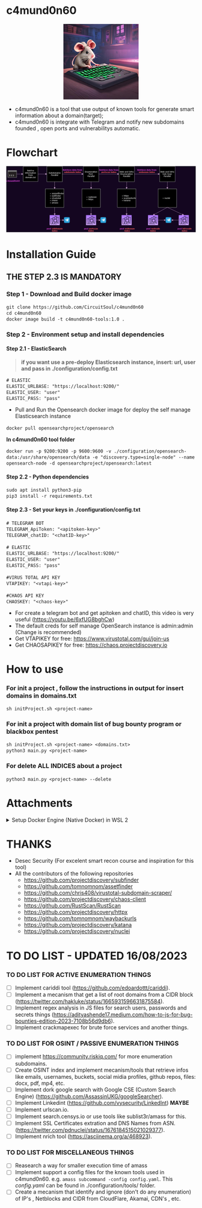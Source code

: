 # c4mund0n60
<p align="center">
  <img width="200" src="assets/c4mund0n60.jpg" alt="c4mund0n60 logo">
</p>

- c4mund0n60 is a tool that use output of known tools for generate smart information about a domain(target);
- c4mund0n60 is integrate with Telegram and notify new subdomains founded , open ports and vulnerabilitys automatic.

# Flowchart 
![c4mund0n60 flowchart](assets/flowchart.drawio.png)

# Installation Guide
## **THE STEP 2.3 IS MANDATORY**
### Step 1 - Download and Build docker image
```
git clone https://github.com/CircuitSoul/c4mund0n60
cd c4mund0n60
docker image build -t c4mund0n60-tools:1.0 .
```
### Step 2 - Environment setup and install dependencies
#### Step 2.1 - ElasticSearch
> **if you want use a pre-deploy Elasticsearch instance, insert: url, user and pass in ./configuration/config.txt**
>
```
# ELASTIC
ELASTIC_URLBASE: "https://localhost:9200/"
ELASTIC_USER: "user"
ELASTIC_PASS: "pass"
```

- Pull and Run the Opensearch docker image for deploy the self manage Elasticsearch instance

```docker pull opensearchproject/opensearch```

**In c4mund0n60 tool folder**

```
docker run -p 9200:9200 -p 9600:9600 -v ./configuration/opensearch-data:/usr/share/opensearch/data -e "discovery.type=single-node" --name opensearch-node -d opensearchproject/opensearch:latest
```

#### Step 2.2 - Python dependencies
```
sudo apt install python3-pip
pip3 install -r requirements.txt
```

#### Step 2.3 - Set your keys in ./configuration/config.txt
```
# TELEGRAM BOT
TELEGRAM_ApiToken: "<apitoken-key>"
TELEGRAM_chatID: "<chatID-key>"

# ELASTIC
ELASTIC_URLBASE: "https://localhost:9200/"
ELASTIC_USER: "user"
ELASTIC_PASS: "pass"

#VIRUS TOTAL API KEY
VTAPIKEY: "<vtapi-key>"

#CHAOS API KEY
CHAOSKEY: "<chaos-key>"
```
- For create a telegram bot and get apitoken and chatID, this video is very useful (https://youtu.be/6xfUG8bghCw)
- The default creds for self manage OpenSearch instance is admin:admin (Change is recommended)
- Get VTAPIKEY for free: https://www.virustotal.com/gui/join-us
- Get CHAOSAPIKEY for free: https://chaos.projectdiscovery.io

# How to use
### For init a project , follow the instructions in output for insert domains in domains.txt
```
sh initProject.sh <project-name>
```
### For init a project with domain list of bug bounty program or blackbox pentest
```
sh initProject.sh <project-name> <domains.txt>
python3 main.py <project-name>
```
### For delete ALL INDICES about a project
```
python3 main.py <project-name> --delete
```

# Attachments
<details>
  <summary>Setup Docker Engine (Native Docker) in WSL 2</summary> 

  >**Install need packages**
  ```
  sudo apt update && sudo apt upgrade
  sudo apt remove docker docker-engine docker.io containerd runc
  sudo apt-get install \
      apt-transport-https \
      ca-certificates \
      curl \
      gnupg \
      lsb-release
  ```

  >**Input docker repository in Ubuntu source list**
  ```
  curl -fsSL https://download.docker.com/linux/ubuntu/gpg | sudo gpg --dearmor -o /usr/share/keyrings/docker-archive-keyring.gpg
  echo \
    "deb [arch=amd64 signed-by=/usr/share/keyrings/docker-archive-keyring.gpg] https://download.docker.com/linux/ubuntu \
    $(lsb_release -cs) stable" | sudo tee /etc/apt/sources.list.d/docker.list > /dev/null
  ```

  >**Install docker engine**
  ```
  sudo apt-get update
  sudo apt-get install docker-ce docker-ce-cli containerd.io docker-compose-plugin
  ``` 
  > **Give permission for current user**

  ```
  sudo usermod -aG docker $USER
  ```

  >**Initialize docker service**
  ```
  sudo service docker start
  sudo /etc/init.d/docker start
  ```

  >**Setup docker service when WSL initialize**
  >insert the follow content in **/etc/wsl.conf**
  ```
  [boot]
  command="service docker start"
  ```
  #### Extra
  > **docker command line for view the complete table ‘COMMAND’ of all running containers**

  ```
  for i in $(docker ps --format "table {{.ID}}" | grep -v "CONTAINER ID");do docker inspect $i; done | jq --arg separator $'********' '$separator + .[].Config.WorkingDir, .[].Config.Cmd, .[].Config.Entrypoint' | grep '********'
  ```

</details>

# THANKS
- Desec Security (For excelent smart recon course and inspiration for this tool)
- All the contributors of the following repositories
  - https://github.com/projectdiscovery/subfinder
  - https://github.com/tomnomnom/assetfinder
  - https://github.com/chris408/virustotal-subdomain-scraper/
  - https://github.com/projectdiscovery/chaos-client
  - https://github.com/RustScan/RustScan
  - https://github.com/projectdiscovery/httpx
  - https://github.com/tomnomnom/waybackurls
  - https://github.com/projectdiscovery/katana
  - https://github.com/projectdiscovery/nuclei


# TO DO LIST - UPDATED 16/08/2023
### TO DO LIST FOR ACTIVE ENUMERATION THINGS
- [ ] Implement cariddi tool (https://github.com/edoardottt/cariddi).
- [ ] Implement a mecanism that get a list of root domains from a CIDR block (https://twitter.com/hakluke/status/1665931596631875584).
- [ ] Implement regex analysis in JS files for search users, passwords and secrets things (https://adityashende17.medium.com/how-to-js-for-bug-bounties-edition-2023-7108b56d9db6).
- [ ] Implement crackmapexec for brute force services and another things.

### TO DO LIST FOR OSINT / PASSIVE ENUMERATION THINGS
- [ ] implement https://community.riskiq.com/ for more enumeration subdomains.
- [ ] Create OSINT index and implement mecanism/tools that retrieve infos like emails, usernames, buckets, social midia profiles, github repos, files: docx, pdf, mp4, etc.
- [ ] Implement dork google search with Google CSE (Custom Search Engine) (https://github.com/AssassinUKG/googleSearcher).
- [ ] Implement Linkedint (https://github.com/vysecurity/LinkedInt) **MAYBE**
- [ ] Implement urlscan.io.
- [ ] Implement search.censys.io or use tools like sublist3r/amass for this.
- [ ] Implement SSL Certificates extration and DNS Names from ASN. (https://twitter.com/pdnuclei/status/1676184515021029377).
- [ ] Implement nrich tool (https://asciinema.org/a/468923).

### TO DO LIST FOR MISCELLANEOUS THINGS
- [ ] Reasearch a way for smaller execution time of amass
- [ ] Implement support a config files for the known tools used in c4mund0n60. e.g. `amass subcommand -config config.yaml`. This *config.yaml* can be found in ./configuration/tools/ folder.
- [ ] Create a mecanism that identify and ignore (don't do any enumeration) of IP's , Netblocks and CIDR from CloudFlare, Akamai, CDN's , etc.